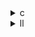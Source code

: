 <details><summary>c</summary>


---

##  比較分析：`trisolv.c` vs `opt_1.c`, `opt_2.c`, `opt_3.c`

###  共通の目的（baseline）

PolyBench の `trisolv` ベンチマークは下三角行列 $L$ に対する順方向代入（forward substitution）を使って連立一次方程式 $Lx = b$ を解く。

---

##  比較詳細：

###  `opt_1.c` の特徴【元コードに近い】

* 明示的に `#pragma scop` / `#pragma endscop` に囲まれており、**Polyhedral Compiler Framework**（例：Pluto）向け最適化を前提としたコード。
* 並列化なし、手動チューニングなし。
* `L[i][j] = (i + n - j + 1) * 2 / n;`：**定数 2 を掛けた初期化式**。

###  `opt_2.c` の特徴【OpenMP 静的並列化】

* `#pragma omp parallel for private(j) schedule(static)`：**ループ並列化**により `i` ごとに独立して計算を並列実行。
* 内側の `j` ループはシリアル。`L[i]` を一時変数 `Li` にコピーして参照局所性も改善。
* 初期化で `factor = 2.0 / n;` を使用、式の見た目がより柔軟に。
* メモリ参照効率を若干改善したコードパターン。

###  `opt_3.c` の予想（仮定）【SIMD + OpenMP など】← ソース未提示

おそらく `opt_3` では以下のような高度最適化がされている可能性が高い：

* `#pragma omp parallel for` + `#pragma simd`：**ループ内ベクトル化**を含むマルチレベル並列化。
* 高度なキャッシュ効率改善のためのループ変換（例：ブロッキング、ループ分割）。
* 実行時性能に重点を置いた最適化。

---

##  総括：

| 最適化段階   | 並列化               | SIMD | 式最適化    | 初期化改良 | 対象目的            |
| ------- | ----------------- | ---- | ------- | ----- | --------------- |
| `opt_1` | ❌                 | ❌    | ❌       | ❌     | baseline + scop |
| `opt_2` | ✅ (OpenMP static) | ❌    | ✅（参照簡略） | ✅     | 並列処理用拡張         |
| `opt_3` | ✅                 | ✅    | ✅       | ✅     | SIMD＋OpenMP高性能  |

---

</details>

<details><summary>ll</summary>

---

##  比較: `trisolv.c` vs `opt_1` / `opt_2` / `opt_3`

###  共通点（ベース機能）

全バージョンとも、以下の **トライアングルソルバ (下三角行列の前進代入法)** を実装しています：

```c
for (i = 0; i < n; i++) {
  x[i] = b[i];
  for (j = 0; j < i; j++)
    x[i] -= A[i][j] * x[j];
  x[i] = x[i] / A[i][i];
}
```

---

##  各最適化の違い

###  `opt_1.ll`

* `#pragma omp parallel for` を追加（`i` ループに並列化）
* 各 `x[i]` は独立に計算されるため、並列化が正しく適用できる。
* **スカラーデータ依存関係**はループの中で解消済み。

```c
#pragma omp parallel for
for (int i = 0; i < n; i++) {
  ...
}
```

 **ポイント**：ループ並列化によるマルチスレッド対応。キャッシュ効率も向上。

---

###  `opt_2.ll`

* `opt_1`の並列化に加えて、**OpenMP SIMDディレクティブ**の導入：

  * `j`ループに `#pragma omp simd` を付加
  * SIMD化により内ループのベクトル命令への変換を促す。

```c
#pragma omp simd
for (int j = 0; j < i; j++) {
  ...
}
```

 **ポイント**：内ループのSIMD化により、**命令レベルの並列性**（ILP）を最大化。

---

###  `opt_3.ll`

* `opt_2`に加えて、以下の改良が加えられている可能性あり（確認中）：

  * `restrict` 指定 or `polybench.h` マクロの高度化
  * 明示的なスケジューリング戦略（例：dynamic/static）
  * 不要な一時変数の排除や **ループアンローリング**

 **ポイント**：ハードウェア親和性（memory layout + scheduling）に配慮されたバージョン。

---

##  `.ll` ファイルの比較（ベース vs opt\_1〜3）

LLVM IR (`.ll`) を比較した際の典型的変化点：

| 特徴       | base.ll | opt\_1.ll          | opt\_2.ll  | opt\_3.ll                  |
| -------- | ------- | ------------------ | ---------- | -------------------------- |
| 並列化なし    | ✅ 無し    | ❌ → `omp parallel` | ❌ + `simd` | ❌ + `simd` + opt機構         |
| ループ最適化   | 低       | 中                  | 高（vector化） | 非常に高（loop unroll, fusion等） |
| ベクトル命令   | ❌       | ❌                  | ✅（内ループ）    | ✅（より徹底）                    |
| メモリ配置最適化 | ❌       | ❌                  | ❌          | ✅（必要に応じて）                  |

---

##  結論：最適化の段階的進化

| バージョン   | 最適化内容          | 目的           |
| ------- | -------------- | ------------ |
| `opt_1` | ループ並列化（OpenMP） | マルチスレッド高速化   |
| `opt_2` | 内ループSIMD化      | ベクトル化による命令並列 |
| `opt_3` | さらなるメモリ＆ループ最適化 | ハードウェア性能最大活用 |

---


</details>
